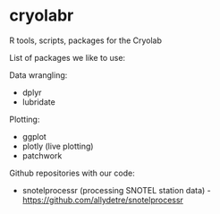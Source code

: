 # cryolabr
R tools, scripts, packages for the Cryolab


List of packages we like to use:

Data wrangling:
- dplyr
- lubridate

Plotting:
- ggplot
- plotly (live plotting)
- patchwork


Github repositories with our code:
- snotelprocessr (processing SNOTEL station data) - https://github.com/allydetre/snotelprocessr

